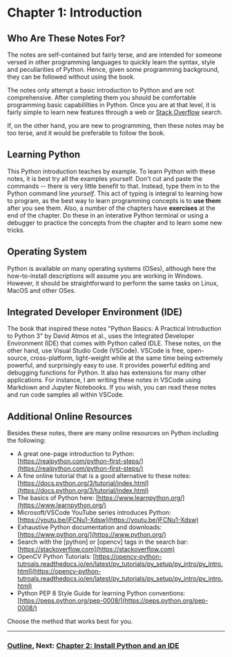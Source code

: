 # Chapter 1: Introduction
## Who Are These Notes For?

The notes are self-contained but fairly terse, and are intended for someone versed in other programming languages to quickly learn the syntax, style and peculiarities of Python.  Hence, given some programming background, they can be followed without using the book.  

The notes only attempt a basic introduction to Python and are not comprehensive.  After completing them you should be comfortable programming basic capabililties in Python.  Once you are at that level, it is fairly simple to learn new features through a web or [Stack Overflow](https://stackoverflow.com/) search.  

If, on the other hand, you are new to programming, then these notes may be too terse, and it would be preferable to follow the book.    

## Learning Python
This Python introduction teaches by example.  To learn Python with these notes, it is best try all the examples yourself.  Don't cut and paste the commands -- there is very little benefit to that.  Instead, type them in to the Python command line *yourself*.  This act of typing is integral to learning how to program, as the best way to learn programming concepts is to **use them** after you see them. Also, a number of the chapters have **exercises** at the end of the chapter.  Do these in an interative Python terminal or using a debugger to practice the concepts from the chapter and to learn some new tricks. 

## Operating System

Python is available on many operating systems (OSes), although here the how-to-install descriptions will assume you are working in Windows.  However, it should be straightforward to perform the same tasks on Linux, MacOS and other OSes.

## Integrated Developer Environment (IDE)
The book that inspired these notes "Python Basics: A Practical Introduction to Python 3" by David Atmos et al., uses the Integrated Developer Environment (IDE) that comes with Python called IDLE. These notes, on the other hand, use Visual Studio Code (VSCode).  VSCode is free, open-source, cross-platform, light-weight while at the same time being extremely powerful, and surprisingly easy to use.  It provides powerful editing and debugging functions for Python. It also has extensions for many other applications.  For instance, I am writing these notes in VSCode using Markdown and Jupyter Notebooks.  If you wish, you can read these notes and run code samples all within VSCode.

## Additional Online Resources

Besides these notes, there are many online resources on Python including the following:

- A great one-page introduction to Python: [https://realpython.com/python-first-steps/](https://realpython.com/python-first-steps/)
- A fine online tutorial that is a good alternative to these notes: [https://docs.python.org/3/tutorial/index.html](https://docs.python.org/3/tutorial/index.html)
- The basics of Python here: [https://www.learnpython.org/](https://www.learnpython.org/)
- Microsoft/VSCode YouTube series introduces Python: [https://youtu.be/jFCNu1-Xdsw](https://youtu.be/jFCNu1-Xdsw)
- Exhaustive Python documentation and downloads: [https://www.python.org/](https://www.python.org/) 
- Search with the [python] or [opencv] tags in the search bar: [https://stackoverflow.com](https://stackoverflow.com) 
- OpenCV Python Tutorials: [https://opencv-python-tutroals.readthedocs.io/en/latest/py_tutorials/py_setup/py_intro/py_intro.html](https://opencv-python-tutroals.readthedocs.io/en/latest/py_tutorials/py_setup/py_intro/py_intro.html) 
- Python PEP 8 Style Guide for learning Python conventions: [https://peps.python.org/pep-0008/](https://peps.python.org/pep-0008/)


Choose the method that works best for you.
___
### [Outline](../README.md), Next: [Chapter 2: Install Python and an IDE](Chapter_02_Installation_and_IDE.ipynb)